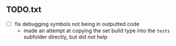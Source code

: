 ## TODO.txt

- [ ] fix debugging symbols not being in outputted code
    - made an attempt at copying the set build type into the `tests` subfolder directly, but did not help

